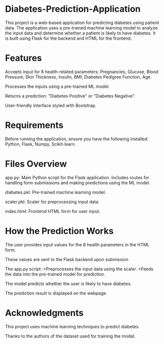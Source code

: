 # Diabetes-Prediction-Application
This project is a web-based application for predicting diabetes using patient data. The application uses a pre-trained machine learning model to analyze the input data and determine whether a patient is likely to have diabetes. It is built using Flask for the backend and HTML for the frontend.

# Features
Accepts input for 8 health-related parameters:
Pregnancies,
Glucose,
Blood Pressure,
Skin Thickness,
Insulin,
BMI,
Diabetes Pedigree Function,
Age.

  Processes the inputs using a pre-trained ML model.
  
  Returns a prediction: "Diabetes Positive" or "Diabetes Negative".
  
  User-friendly interface styled with Bootstrap.

# Requirements
Before running the application, ensure you have the following installed:
Python,
Flask,
Numpy,
Scikit-learn.

# Files Overview
app.py: Main Python script for the Flask application. Includes routes for handling form submissions and making predictions using the ML model.

diabetes.pkl: Pre-trained machine learning model.

scaler.pkl: Scaler for preprocessing input data.

index.html: Frontend HTML form for user input.

# How the Prediction Works
The user provides input values for the 8 health parameters in the HTML form.

These values are sent to the Flask backend upon submission

The app.py script:
                    >Preprocesses the input data using the scaler.
                    >Feeds the data into the pre-trained model for prediction.

The model predicts whether the user is likely to have diabetes.

The prediction result is displayed on the webpage.

# Acknowledgments
This project uses machine learning techniques to predict diabetes.

Thanks to the authors of the dataset used for training the model.
